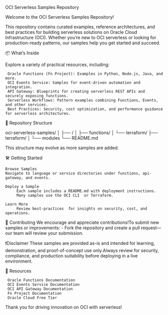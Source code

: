OCI Serverless Samples Repository 

Welcome to the OCI Serverless Samples Repository! 

This repository contains curated examples, reference architectures, and best practices for building serverless solutions on Oracle Cloud Infrastructure (OCI). Whether you’re new to OCI serverless or looking for production-ready patterns, our samples help you get started and succeed. 

📦 What’s Inside 

Explore a variety of practical resources, including: 

     Oracle Functions (Fn Project): Examples in Python, Node.js, Java, and more.
     OCI Events Service: Samples for event-driven automation and integration.
     API Gateway: Blueprints for creating serverless REST APIs and securely exposing functions.
     Serverless Workflows: Pattern examples combining Functions, Events, and other services.
     Best Practices: Security, cost optimization, and performance guidance for serverless architectures.

📂 Repository Structure

oci-serverless-samples/
│
├── <UseCases>/
│   ├── functions/
│   └── terraform/
├── terraform/
│   └── modules
└── README.md

This structure may evolve as more samples are added.

🛠️ Getting Started 

    Browse Samples
    Navigate to language or service directories under functions, api-gateway, and events. 
     
    Deploy a Sample   
         Each sample includes a README.md with deployment instructions.
         Many samples use the OCI CLI  or Terraform.       
     
    Learn More   
         Review best-practices  for insights on security, cost, and operations.
         

🤝 Contributing
We encourage and appreciate contributions!To submit new samples or improvements:
    - Fork the repository and create a pull request—our team will review your submission.    
     
❗Disclaimer
These samples are provided as-is and intended for learning, demonstration, and proof-of-concept use only.Always review for security, compliance, and production suitability before deploying in a live environment. 

📢 Resources 

     Oracle Functions Documentation 
     OCI Events Service Documentation 
     OCI API Gateway Documentation 
     Fn Project Documentation 
     Oracle Cloud Free Tier 
     
Thank you for driving innovation on OCI with serverless!
